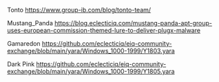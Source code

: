Tonto
https://www.group-ib.com/blog/tonto-team/

Mustang_Panda
https://blog.eclecticiq.com/mustang-panda-apt-group-uses-european-commission-themed-lure-to-deliver-plugx-malware

Gamaredon
https://github.com/eclecticiq/eiq-community-exchange/blob/main/yara/Windows_1000-1999/Y1803.yara

Dark Pink
https://github.com/eclecticiq/eiq-community-exchange/blob/main/yara/Windows_1000-1999/Y1805.yara
